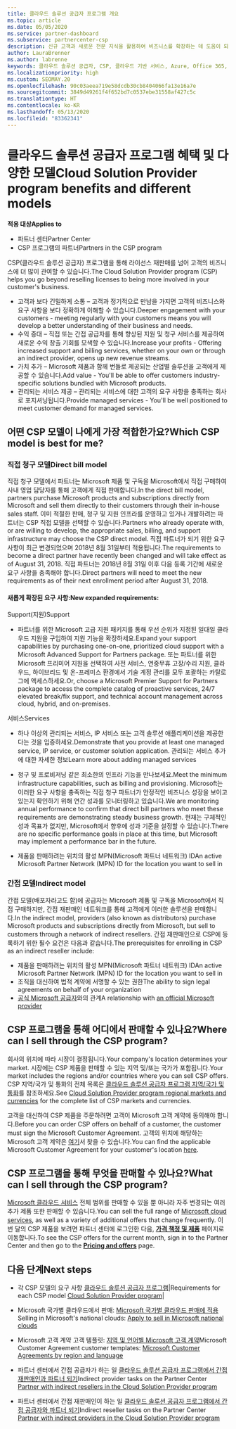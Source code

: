 ```yaml
---
title: 클라우드 솔루션 공급자 프로그램 개요
ms.topic: article
ms.date: 05/05/2020
ms.service: partner-dashboard
ms.subservice: partnercenter-csp
description: 신규 고객과 새로운 전문 지식을 활용하여 비즈니스를 확장하는 데 도움이 되는 클라우드 솔루션 공급자 프로그램의 혜택 및 여러 가지 모델에 대해 자세히 알아봅니다.
author: LauraBrenner
ms.author: labrenne
keywords: 클라우드 솔루션 공급자, CSP, 클라우드 기반 서비스, Azure, Office 365, Dynamics, CSP 파트너, CSP에서 판매, 직접 파트너, 직접 CSP 파트너, 간접 CSP 재판매인, 직접 CSP, 간접 CSP, 직접 모델, 간접 모델, 간접 재판매인, 간접 공급자, 공급자, 배포자, 클라우드 솔루션 공급자 프로그램
ms.localizationpriority: high
ms.custom: SEOMAY.20
ms.openlocfilehash: 90c03aeea719e58dcdb30cb8404066fa13e16a7e
ms.sourcegitcommit: 3849d49261f4f652bd7c0537ebe31558af427c5c
ms.translationtype: HT
ms.contentlocale: ko-KR
ms.lasthandoff: 05/13/2020
ms.locfileid: "83362341"
---
```

# <a name="cloud-solution-provider-program-benefits-and-different-models"></a><span data-ttu-id="6832f-104">클라우드 솔루션 공급자 프로그램 혜택 및 다양한 모델</span><span class="sxs-lookup"><span data-stu-id="6832f-104">Cloud Solution Provider program benefits and different models</span></span>

<span data-ttu-id="6832f-105">**적용 대상**</span><span class="sxs-lookup"><span data-stu-id="6832f-105">**Applies to**</span></span>

- <span data-ttu-id="6832f-106">파트너 센터</span><span class="sxs-lookup"><span data-stu-id="6832f-106">Partner Center</span></span>
- <span data-ttu-id="6832f-107">CSP 프로그램의 파트너</span><span class="sxs-lookup"><span data-stu-id="6832f-107">Partners in the CSP program</span></span>

<span data-ttu-id="6832f-108">CSP(클라우드 솔루션 공급자) 프로그램을 통해 라이선스 재판매를 넘어 고객의 비즈니스에 더 많이 관여할 수 있습니다.</span><span class="sxs-lookup"><span data-stu-id="6832f-108">The Cloud Solution Provider program (CSP) helps you go beyond reselling licenses to being more involved in your customer's business.</span></span>

- <span data-ttu-id="6832f-109">고객과 보다 긴밀하게 소통 – 고객과 정기적으로 만남을 가지면 고객의 비즈니스와 요구 사항을 보다 정확하게 이해할 수 있습니다.</span><span class="sxs-lookup"><span data-stu-id="6832f-109">Deeper engagement with your customers - meeting regularly with your customers means you will develop a better understanding of their business and needs.</span></span>
- <span data-ttu-id="6832f-110">수익 증대 – 직접 또는 간접 공급자를 통해 향상된 지원 및 청구 서비스를 제공하여 새로운 수익 창출 기회를 모색할 수 있습니다.</span><span class="sxs-lookup"><span data-stu-id="6832f-110">Increase your profits - Offering increased support and billing services, whether on your own or through an indirect provider, opens up new revenue streams.</span></span>  
- <span data-ttu-id="6832f-111">가치 추가 – Microsoft 제품과 함께 번들로 제공되는 산업별 솔루션을 고객에게 제공할 수 있습니다.</span><span class="sxs-lookup"><span data-stu-id="6832f-111">Add value - You'll be able to offer customers industry-specific solutions bundled with Microsoft products.</span></span>
- <span data-ttu-id="6832f-112">관리되는 서비스 제공 – 관리되는 서비스에 대한 고객의 요구 사항을 충족하는 회사로 포지셔닝됩니다.</span><span class="sxs-lookup"><span data-stu-id="6832f-112">Provide managed services - You'll be well positioned to meet customer demand for managed services.</span></span> 

## <a name="which-csp-model-is-best-for-me"></a><span data-ttu-id="6832f-113">어떤 CSP 모델이 나에게 가장 적합한가요?</span><span class="sxs-lookup"><span data-stu-id="6832f-113">Which CSP model is best for me?</span></span>

### <a name="direct-bill-model"></a><span data-ttu-id="6832f-114">직접 청구 모델</span><span class="sxs-lookup"><span data-stu-id="6832f-114">Direct bill model</span></span>

 <span data-ttu-id="6832f-115">직접 청구 모델에서 파트너는 Microsoft 제품 및 구독을 Microsoft에서 직접 구매하여 사내 영업 담당자를 통해 고객에게 직접 판매합니다.</span><span class="sxs-lookup"><span data-stu-id="6832f-115">In the direct bill model, partners purchase Microsoft products and subscriptions directly from Microsoft and sell them directly to their customers through their in-house sales staff.</span></span> <span data-ttu-id="6832f-116">이미 적절한 판매, 청구 및 지원 인프라를 운영하고 있거나 개발하려는 파트너는 CSP 직접 모델을 선택할 수 있습니다.</span><span class="sxs-lookup"><span data-stu-id="6832f-116">Partners who already operate with, or are willing to develop, the appropriate sales, billing, and support infrastructure may choose the CSP direct model.</span></span> <span data-ttu-id="6832f-117">직접 파트너가 되기 위한 요구 사항이 최근 변경되었으며 2018년 8월 31일부터 적용됩니다.</span><span class="sxs-lookup"><span data-stu-id="6832f-117">The requirements to become a direct partner have recently been changed and will take effect as of August 31, 2018.</span></span> <span data-ttu-id="6832f-118">직접 파트너는 2018년 8월 31일 이후 다음 등록 기간에 새로운 요구 사항을 충족해야 합니다.</span><span class="sxs-lookup"><span data-stu-id="6832f-118">Direct partners will need to meet the new requirements as of their next enrollment period after August 31, 2018.</span></span>

#### <a name="new-expanded-requirements"></a><span data-ttu-id="6832f-119">새롭게 확장된 요구 사항:</span><span class="sxs-lookup"><span data-stu-id="6832f-119">New expanded requirements:</span></span>

<span data-ttu-id="6832f-120">Support(지원)</span><span class="sxs-lookup"><span data-stu-id="6832f-120">Support</span></span>

- <span data-ttu-id="6832f-121">파트너를 위한 Microsoft 고급 지원 패키지를 통해 우선 순위가 지정된 일대일 클라우드 지원을 구입하여 지원 기능을 확장하세요.</span><span class="sxs-lookup"><span data-stu-id="6832f-121">Expand your support capabilities by purchasing one-on-one, prioritized cloud support with a Microsoft Advanced Support for Partners package.</span></span> <span data-ttu-id="6832f-122">또는 파트너를 위한 Microsoft 프리미어 지원을 선택하여 사전 서비스, 연중무휴 고장/수리 지원, 클라우드, 하이브리드 및 온-프레미스 환경에서 기술 계정 관리를 모두 포괄하는 카탈로그에 액세스하세요.</span><span class="sxs-lookup"><span data-stu-id="6832f-122">Or, choose a Microsoft Premier Support for Partners package to access the complete catalog of proactive services, 24/7 elevated break/fix support, and technical account management across cloud, hybrid, and on-premises.</span></span>

<span data-ttu-id="6832f-123">서비스</span><span class="sxs-lookup"><span data-stu-id="6832f-123">Services</span></span>

- <span data-ttu-id="6832f-124">하나 이상의 관리되는 서비스, IP 서비스 또는 고객 솔루션 애플리케이션을 제공한다는 것을 입증하세요.</span><span class="sxs-lookup"><span data-stu-id="6832f-124">Demonstrate that you provide at least one managed service, IP service, or customer solution application.</span></span> <span data-ttu-id="6832f-125">관리되는 서비스 추가에 대한 자세한 정보</span><span class="sxs-lookup"><span data-stu-id="6832f-125">Learn more about adding managed services</span></span>

- <span data-ttu-id="6832f-126">청구 및 프로비저닝 같은 최소한의 인프라 기능을 만나보세요.</span><span class="sxs-lookup"><span data-stu-id="6832f-126">Meet the minimum infrastructure capabilities, such as billing and provisioning.</span></span>
<span data-ttu-id="6832f-127">Microsoft는 이러한 요구 사항을 충족하는 직접 청구 파트너가 안정적인 비즈니스 성장을 보이고 있는지 확인하기 위해 연간 성과를 모니터링하고 있습니다.</span><span class="sxs-lookup"><span data-stu-id="6832f-127">We are monitoring annual performance to confirm that direct bill partners who meet these requirements are demonstrating steady business growth.</span></span> <span data-ttu-id="6832f-128">현재는 구체적인 성과 목표가 없지만, Microsoft에서 향후에 성과 기준을 설정할 수 있습니다.</span><span class="sxs-lookup"><span data-stu-id="6832f-128">There are no specific performance goals in place at this time, but Microsoft may implement a performance bar in the future.</span></span>

- <span data-ttu-id="6832f-129">제품을 판매하려는 위치의 활성 MPN(Microsoft 파트너 네트워크) ID</span><span class="sxs-lookup"><span data-stu-id="6832f-129">An active Microsoft Partner Network (MPN) ID for the location you want to sell in</span></span>

### <a name="indirect-model"></a><span data-ttu-id="6832f-130">간접 모델</span><span class="sxs-lookup"><span data-stu-id="6832f-130">Indirect model</span></span>

<span data-ttu-id="6832f-131">간접 모델(배포자라고도 함)에 공급자는 Microsoft 제품 및 구독을 Microsoft에서 직접 구매하지만, 간접 재판매인 네트워크를 통해 고객에게 이러한 솔루션을 판매합니다.</span><span class="sxs-lookup"><span data-stu-id="6832f-131">In the indirect model, providers (also known as distributors) purchase Microsoft products and subscriptions directly from Microsoft, but sell to customers through a network of indirect resellers.</span></span> <span data-ttu-id="6832f-132">간접 재판매인으로 CSP에 등록하기 위한 필수 요건은 다음과 같습니다.</span><span class="sxs-lookup"><span data-stu-id="6832f-132">The prerequisites for enrolling in CSP as an indirect reseller include:</span></span>

- <span data-ttu-id="6832f-133">제품을 판매하려는 위치의 활성 MPN(Microsoft 파트너 네트워크) ID</span><span class="sxs-lookup"><span data-stu-id="6832f-133">An active Microsoft Partner Network (MPN) ID for the location you want to sell in</span></span>
- <span data-ttu-id="6832f-134">조직을 대신하여 법적 계약에 서명할 수 있는 권한</span><span class="sxs-lookup"><span data-stu-id="6832f-134">The ability to sign legal agreements on behalf of your organization</span></span>
- <span data-ttu-id="6832f-135">[공식 Microsoft 공급자](https://partnercenter.microsoft.com/partner/find-a-provider)와의 관계</span><span class="sxs-lookup"><span data-stu-id="6832f-135">A relationship with [an official Microsoft provider](https://partnercenter.microsoft.com/partner/find-a-provider)</span></span>

## <a name="where-can-i-sell-through-the-csp-program"></a><span data-ttu-id="6832f-136">CSP 프로그램을 통해 어디에서 판매할 수 있나요?</span><span class="sxs-lookup"><span data-stu-id="6832f-136">Where can I sell through the CSP program?</span></span>

<span data-ttu-id="6832f-137">회사의 위치에 따라 시장이 결정됩니다.</span><span class="sxs-lookup"><span data-stu-id="6832f-137">Your company's location determines your market.</span></span> <span data-ttu-id="6832f-138">시장에는 CSP 제품을 판매할 수 있는 지역 및/또는 국가가 포함됩니다.</span><span class="sxs-lookup"><span data-stu-id="6832f-138">Your market includes the regions and/or countries where you can sell CSP offers.</span></span> <span data-ttu-id="6832f-139">CSP 지역/국가 및 통화의 전체 목록은 [클라우드 솔루션 공급자 프로그램 지역/국가 및 통화](regional-authorization-overview.md)를 참조하세요.</span><span class="sxs-lookup"><span data-stu-id="6832f-139">See [Cloud Solution Provider program regional markets and currencies](regional-authorization-overview.md) for the complete list of CSP markets and currencies.</span></span>

<span data-ttu-id="6832f-140">고객을 대신하여 CSP 제품을 주문하려면 고객이 Microsoft 고객 계약에 동의해야 합니다.</span><span class="sxs-lookup"><span data-stu-id="6832f-140">Before you can order CSP offers on behalf of a customer, the customer must sign the Microsoft Customer Agreement.</span></span> <span data-ttu-id="6832f-141">고객의 위치에 해당하는 Microsoft 고객 계약은 [여기](agreements.md)서 찾을 수 있습니다.</span><span class="sxs-lookup"><span data-stu-id="6832f-141">You can find the applicable Microsoft Customer Agreement for your customer's location [here](agreements.md).</span></span>  

## <a name="what-can-i-sell-through-the-csp-program"></a><span data-ttu-id="6832f-142">CSP 프로그램을 통해 무엇을 판매할 수 있나요?</span><span class="sxs-lookup"><span data-stu-id="6832f-142">What can I sell through the CSP program?</span></span>

<span data-ttu-id="6832f-143">[Microsoft 클라우드 서비스](https://partner.microsoft.com/cloud-solution-provider/products-and-services) 전체 범위를 판매할 수 있을 뿐 아니라 자주 변경되는 여러 추가 제품 또한 판매할 수 있습니다.</span><span class="sxs-lookup"><span data-stu-id="6832f-143">You can sell the full range of [Microsoft cloud services](https://partner.microsoft.com/cloud-solution-provider/products-and-services), as well as a variety of additional offers that change frequently.</span></span> <span data-ttu-id="6832f-144">이번 달의 CSP 제품을 보려면 파트너 센터에 로그인한 다음, [**가격 책정 및 제품**](https://partnercenter.microsoft.com/pcv/sales) 페이지로 이동합니다.</span><span class="sxs-lookup"><span data-stu-id="6832f-144">To see the CSP offers for the current month, sign in to the Partner Center and then go to the [**Pricing and offers**](https://partnercenter.microsoft.com/pcv/sales) page.</span></span>

## <a name="next-steps"></a><span data-ttu-id="6832f-145">다음 단계</span><span class="sxs-lookup"><span data-stu-id="6832f-145">Next steps</span></span>

- <span data-ttu-id="6832f-146">각 CSP 모델의 요구 사항 [클라우드 솔루션 공급자 프로그램](https://partnercenter.microsoft.com/partner/cloud-solution-provider)|</span><span class="sxs-lookup"><span data-stu-id="6832f-146">Requirements for each CSP model [Cloud Solution Provider program](https://partnercenter.microsoft.com/partner/cloud-solution-provider)|</span></span>

- <span data-ttu-id="6832f-147">Microsoft 국가별 클라우드에서 판매: [Microsoft 국가별 클라우드 판매에 적용](csp-national-clouds-overview.md)</span><span class="sxs-lookup"><span data-stu-id="6832f-147">Selling in Microsoft's national clouds: [Apply to sell in Microsoft national clouds](csp-national-clouds-overview.md)</span></span>

- <span data-ttu-id="6832f-148">Microsoft 고객 계약 고객 템플릿: [지역 및 언어별 Microsoft 고객 계약](agreements.md)</span><span class="sxs-lookup"><span data-stu-id="6832f-148">Microsoft Customer Agreement customer templates: [Microsoft Customer Agreements by region and language](agreements.md)</span></span>

- <span data-ttu-id="6832f-149">파트너 센터에서 간접 공급자가 하는 일 [클라우드 솔루션 공급자 프로그램에서 간접 재판매인과 파트너 되기](indirect-provider-tasks-in-partner-center.md)</span><span class="sxs-lookup"><span data-stu-id="6832f-149">Indirect provider tasks on the Partner Center [Partner with indirect resellers in the Cloud Solution Provider program](indirect-provider-tasks-in-partner-center.md)</span></span>

- <span data-ttu-id="6832f-150">파트너 센터에서 간접 재판매인이 하는 일 [클라우드 솔루션 공급자 프로그램에서 간접 공급자와 파트너 되기](indirect-reseller-tasks-in-partner-center.md)</span><span class="sxs-lookup"><span data-stu-id="6832f-150">Indirect reseller tasks on the Partner Center [Partner with indirect providers in the Cloud Solution Provider program](indirect-reseller-tasks-in-partner-center.md)</span></span>
